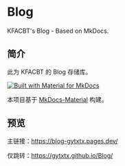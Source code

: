 # Blog
KFACBT's Blog - Based on MkDocs.

## 简介
此为 KFACBT 的 Blog 存储库。

[![Built with Material for MkDocs](https://img.shields.io/badge/Material_for_MkDocs-526CFE?style=for-the-badge&logo=MaterialForMkDocs&logoColor=white)](https://squidfunk.github.io/mkdocs-material/)

本项目基于 [MkDocs-Material](https://github.com/squidfunk/mkdocs-material/) 构建。

## 预览
主链接：<https://blog-gytxtx.pages.dev/>

仅跳转：<https://gytxtx.github.io/Blog/>

<!-- ## 其他 -->
<!-- 模板来自于 <https://github.com/Jackiexiao/foam-mkdocs-template/>。 -->
